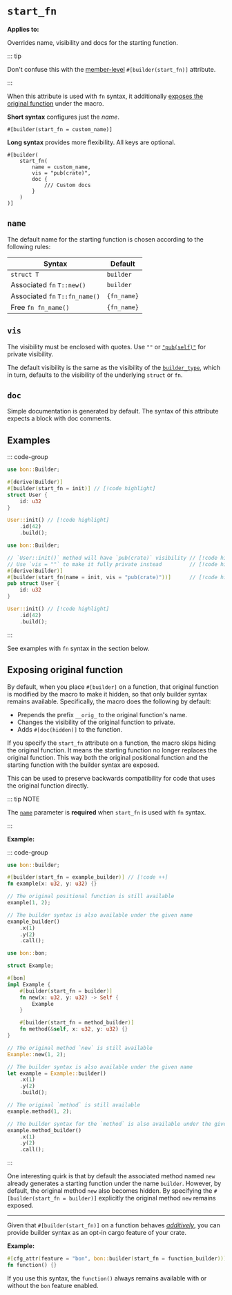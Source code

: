 # `start_fn`

**Applies to:** <Badge text="structs"/> <Badge text="functions"/> <Badge text="methods"/>

Overrides name, visibility and docs for the starting function.

::: tip

Don't confuse this with the [member-level](../member/start_fn) `#[builder(start_fn)]` attribute.

:::

When this attribute is used with `fn` syntax, it additionally [exposes the original function](#exposing-original-function) under the macro.

**Short syntax** configures just the *name*.

```attr
#[builder(start_fn = custom_name)]
```

**Long syntax** provides more flexibility. All keys are optional.

```attr
#[builder(
    start_fn(
        name = custom_name,
        vis = "pub(crate)",
        doc {
            /// Custom docs
        }
    )
)]
```

## `name`

The default name for the starting function is chosen according to the following rules:

| Syntax                         | Default
|--------------------------------|----------
| `struct T`                     | `builder`
| Associated `fn` `T::new()`     | `builder`
| Associated `fn` `T::fn_name()` | `{fn_name}`
| Free `fn fn_name()`            | `{fn_name}`

## `vis`

The visibility must be enclosed with quotes. Use `""` or [`"pub(self)"`](https://doc.rust-lang.org/reference/visibility-and-privacy.html#pubin-path-pubcrate-pubsuper-and-pubself) for private visibility.

The default visibility is the same as the visibility of the [`builder_type`](./builder_type#vis), which in turn, defaults to the visibility of the underlying `struct` or `fn`.

## `doc`

Simple documentation is generated by default. The syntax of this attribute expects a block with doc comments.

## Examples

::: code-group

```rust [Short syntax]
use bon::Builder;

#[derive(Builder)]
#[builder(start_fn = init)] // [!code highlight]
struct User {
    id: u32
}

User::init() // [!code highlight]
    .id(42)
    .build();
```

```rust [Long syntax]
use bon::Builder;

// `User::init()` method will have `pub(crate)` visibility // [!code highlight]
// Use `vis = ""` to make it fully private instead         // [!code highlight]
#[derive(Builder)]
#[builder(start_fn(name = init, vis = "pub(crate)"))]      // [!code highlight]
pub struct User {
    id: u32
}

User::init() // [!code highlight]
    .id(42)
    .build();
```

:::

See examples with `fn` syntax in the section below.


## Exposing original function

By default, when you place `#[builder]` on a function, that original function is modified by the macro to make it hidden, so that only builder syntax remains available. Specifically, the macro does the following by default:

- Prepends the prefix `__orig_` to the original function's name.
- Changes the visibility of the original function to private.
- Adds `#[doc(hidden)]` to the function.

If you specify the `start_fn` attribute on a function, the macro skips hiding the original function. It means the starting function no longer replaces the original function. This way both the original positional function and the starting function with the builder syntax are exposed.

This can be used to preserve backwards compatibility for code that uses the original function directly.

::: tip NOTE

The [`name`](#name) parameter is **required** when `start_fn` is used with `fn` syntax.

:::

**Example:**

::: code-group

```rust [Function]
use bon::builder;

#[builder(start_fn = example_builder)] // [!code ++]
fn example(x: u32, y: u32) {}

// The original positional function is still available
example(1, 2);

// The builder syntax is also available under the given name
example_builder()
    .x(1)
    .y(2)
    .call();
```

```rust [Method]
use bon::bon;

struct Example;

#[bon]
impl Example {
    #[builder(start_fn = builder)]
    fn new(x: u32, y: u32) -> Self {
        Example
    }

    #[builder(start_fn = method_builder)]
    fn method(&self, x: u32, y: u32) {}
}

// The original method `new` is still available
Example::new(1, 2);

// The builder syntax is also available under the given name
let example = Example::builder()
    .x(1)
    .y(2)
    .build();

// The original `method` is still available
example.method(1, 2);

// The builder syntax for the `method` is also available under the given name
example.method_builder()
    .x(1)
    .y(2)
    .call();
```

:::

One interesting quirk is that by default the associated method named `new` already generates a starting function under the name `builder`. However, by default, the original method `new` also becomes hidden. By specifying the `#[builder(start_fn = builder)]` explicitly the original method `new` remains exposed.

---

Given that `#[builder(start_fn)]` on a function behaves *[additively](https://doc.rust-lang.org/cargo/reference/features.html#feature-unification)*, you can provide builder syntax as an opt-in cargo feature of your crate.

**Example:**

```rust
#[cfg_attr(feature = "bon", bon::builder(start_fn = function_builder))]
fn function() {}
```

If you use this syntax, the `function()` always remains available with or without the `bon` feature enabled.
